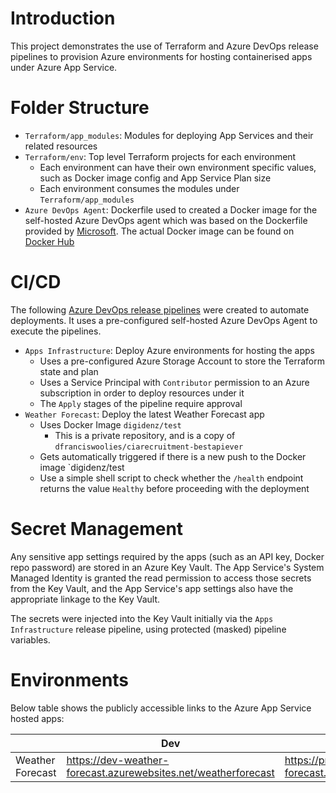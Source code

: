 # Introduction

This project demonstrates the use of Terraform and Azure DevOps release pipelines to provision Azure environments for hosting containerised apps under Azure App Service.

# Folder Structure
* `Terraform/app_modules`: Modules for deploying App Services and their related resources
* `Terraform/env`: Top level Terraform projects for each environment
  * Each environment can have their own environment specific values, such as Docker image config and App Service Plan size
  * Each environment consumes the modules under `Terraform/app_modules`
* `Azure DevOps Agent`: Dockerfile used to created a Docker image for the self-hosted Azure DevOps agent which was based on the Dockerfile provided by [Microsoft](https://docs.microsoft.com/en-us/azure/devops/pipelines/agents/docker?view=azure-devops#linux). The actual Docker image can be found on [Docker Hub](https://hub.docker.com/repository/docker/digidenz/azure-devops-agent)

# CI/CD
The following [Azure DevOps release pipelines](https://dev.azure.com/digidenz/Azure%20Apps/_release) were created to automate deployments. It uses a pre-configured self-hosted Azure DevOps Agent to execute the pipelines.

* `Apps Infrastructure`: Deploy Azure environments for hosting the apps
  * Uses a pre-configured Azure Storage Account to store the Terraform state and plan
  * Uses a Service Principal with `Contributor` permission to an Azure subscription in order to deploy resources under it
  * The `Apply` stages of the pipeline require approval
* `Weather Forecast`: Deploy the latest Weather Forecast app
  * Uses Docker Image `digidenz/test`
    * This is a private repository, and is a copy of `dfranciswoolies/ciarecruitment-bestapiever`
  * Gets automatically triggered if there is a new push to the Docker image `digidenz/test
  * Use a simple shell script to check whether the `/health` endpoint returns the value `Healthy` before proceeding with the deployment

# Secret Management
Any sensitive app settings required by the apps (such as an API key, Docker repo password) are stored in an Azure Key Vault. The App Service's System Managed Identity is granted the read permission to access those secrets from the Key Vault, and the App Service's app settings also have the appropriate linkage to the Key Vault.

The secrets were injected into the Key Vault initially via the `Apps Infrastructure` release pipeline, using protected (masked) pipeline variables. 

# Environments
Below table shows the publicly accessible links to the Azure App Service hosted apps:

|                  | Dev                                                            | Prod                                                            |
| ---------------- | -------------------------------------------------------------- | --------------------------------------------------------------- |
| Weather Forecast | https://dev-weather-forecast.azurewebsites.net/weatherforecast | https://prod-weather-forecast.azurewebsites.net/weatherforecast |